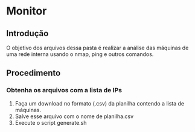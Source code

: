 # Monitor
## Introdução

O objetivo dos arquivos dessa pasta é realizar a análise das máquinas de uma rede interna usando o nmap, ping e outros comandos.

## Procedimento

### Obtenha os arquivos com a lista de IPs

1. Faça um download no formato (.csv) da planilha contendo a lista de máquinas.
2. Salve esse arquivo com o nome de planilha.csv
3. Execute o script generate.sh




